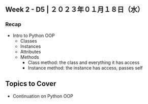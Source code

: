 ## **Week 2 - D5** | ２０２３年０１月１８日（水）

### Recap
- Intro to Python OOP
    - Classes
    - Instances
    - Attributes
    - Methods
        - Class method: the class and everything it has access
        - Instance method: the instance has access, passes self

## Topics to Cover
- Continuation on Python OOP